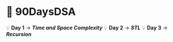 # 📌 90DaysDSA

💡 **Day 1** -> **_Time and Space Complexity_**
💡 **Day 2** -> **_STL_**
💡 **Day 3** -> **_Recursion_**

